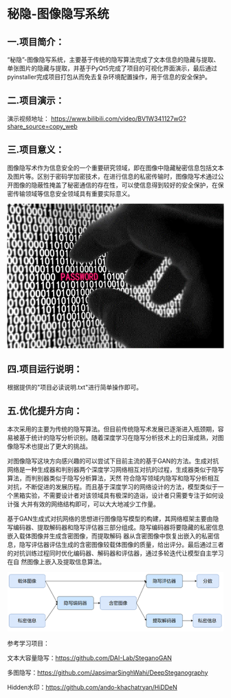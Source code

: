 # 秘隐-图像隐写系统

## 一.项目简介：

  “秘隐”-图像隐写系统，主要基于传统的隐写算法完成了文本信息的隐藏与提取、单张图片的隐藏与提取，并基于PyQt5完成了项目的可视化界面演示，最后通过pyinstaller完成项目打包从而免去复杂环境配置操作，用于信息的安全保护。
  
## 二.项目演示：
  
  演示视频地址： https://www.bilibili.com/video/BV1W341127wG?share_source=copy_web
 
## 三.项目意义：

  图像隐写术作为信息安全的一个重要研究领域，即在图像中隐藏秘密信息包括文本及图片等。区别于密码学加密技术，在进行信息的私密传输时，图像隐写术通过公开图像的隐蔽性掩盖了秘密通信的存在性，可以使信息得到较好的安全保护，在保密传输领域等信息安全领域具有重要实际意义。

  ![image](https://github.com/hchhtc123/ImageSteganography/blob/main/images/steganography.jpg)

## 四.项目运行说明：

  根据提供的"项目必读说明.txt"进行简单操作即可。
  
## 五.优化提升方向：
  
  本次采用的主要为传统的隐写算法。但目前传统隐写术发展已逐渐进入瓶颈期，容易被基于统计的隐写分析识别。随着深度学习在隐写分析技术上的日渐成熟，对图像隐写术也提出了更大的挑战。

  对图像隐写这块方向感兴趣的可以尝试下目前主流的基于GAN的方法。生成对抗网络是一种生成器和判别器两个深度学习网络相互对抗的过程，生成器类似于隐写算法，而判别器类似于隐写分析算法，天然   符合隐写领域内隐写和隐写分析相互对抗，不断促进的发展历程。而且基于深度学习的网络设计的方法，模型类似于一个黑箱实验，不需要设计者对该领域具有极深的造诣，设计者只需要专注于如何设计强   大并有效的网络结构即可，可以大大地减少工作量。

  基于GAN生成式对抗网络的思想进行图像隐写模型的构建，其网络框架主要由隐写编码器、提取解码器和隐写评估器三部分组成。隐写编码器将要隐藏的私密信息嵌入载体图像并生成含密图像，而提取解码   器从含密图像中恢复出嵌入的私密信息，隐写评估器评估生成的含密图像较载体图像的质量，给出评分。最后通过三者的对抗训练过程同时优化编码器、解码器和评估器，通过多轮迭代让模型自主学习在自   然图像上嵌入及提取信息算法。
  
  ![image](https://github.com/hchhtc123/ImageSteganography/blob/main/images/GAN-model.png)
  
  参考学习项目：

  文本大容量隐写：https://github.com/DAI-Lab/SteganoGAN

  多图隐写：https://github.com/JapsimarSinghWahi/DeepSteganography

  Hidden水印：https://github.com/ando-khachatryan/HiDDeN
  



